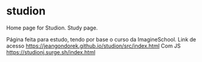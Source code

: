 # studion
Home page for Studion. Study page.

Página feita para estudo, tendo por base o curso da ImagineSchool.
Link de acesso https://jeangondorek.github.io/studion/src/index.html
Com JS
https://studionj.surge.sh/index.html
